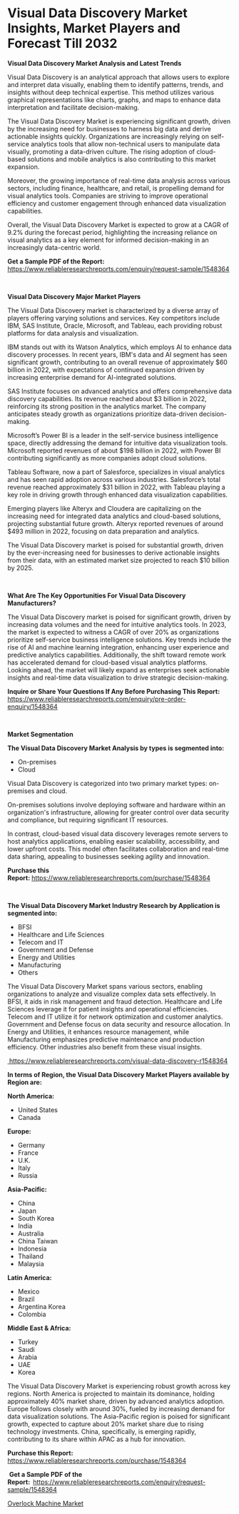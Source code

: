 <p><h1>Visual Data Discovery Market Insights, Market Players and Forecast Till 2032</h1></p><p><strong>Visual Data Discovery Market Analysis and Latest Trends</strong></p>
<p><p>Visual Data Discovery is an analytical approach that allows users to explore and interpret data visually, enabling them to identify patterns, trends, and insights without deep technical expertise. This method utilizes various graphical representations like charts, graphs, and maps to enhance data interpretation and facilitate decision-making.</p><p>The Visual Data Discovery Market is experiencing significant growth, driven by the increasing need for businesses to harness big data and derive actionable insights quickly. Organizations are increasingly relying on self-service analytics tools that allow non-technical users to manipulate data visually, promoting a data-driven culture. The rising adoption of cloud-based solutions and mobile analytics is also contributing to this market expansion.</p><p>Moreover, the growing importance of real-time data analysis across various sectors, including finance, healthcare, and retail, is propelling demand for visual analytics tools. Companies are striving to improve operational efficiency and customer engagement through enhanced data visualization capabilities.</p><p>Overall, the Visual Data Discovery Market is expected to grow at a CAGR of 9.2% during the forecast period, highlighting the increasing reliance on visual analytics as a key element for informed decision-making in an increasingly data-centric world.</p></p>
<p><strong>Get a Sample PDF of the Report:&nbsp;</strong> <a href="https://www.reliableresearchreports.com/enquiry/request-sample/1548364?utm_campaign=2307&utm_medium=2&utm_source=Github&utm_content=ia&utm_term=20022025&utm_id=visual-data-discovery">https://www.reliableresearchreports.com/enquiry/request-sample/1548364</a></p>
<p>&nbsp;</p>
<p><strong>Visual Data Discovery Major Market Players</strong></p>
<p><p>The Visual Data Discovery market is characterized by a diverse array of players offering varying solutions and services. Key competitors include IBM, SAS Institute, Oracle, Microsoft, and Tableau, each providing robust platforms for data analysis and visualization.</p><p>IBM stands out with its Watson Analytics, which employs AI to enhance data discovery processes. In recent years, IBM's data and AI segment has seen significant growth, contributing to an overall revenue of approximately $60 billion in 2022, with expectations of continued expansion driven by increasing enterprise demand for AI-integrated solutions.</p><p>SAS Institute focuses on advanced analytics and offers comprehensive data discovery capabilities. Its revenue reached about $3 billion in 2022, reinforcing its strong position in the analytics market. The company anticipates steady growth as organizations prioritize data-driven decision-making.</p><p>Microsoft’s Power BI is a leader in the self-service business intelligence space, directly addressing the demand for intuitive data visualization tools. Microsoft reported revenues of about $198 billion in 2022, with Power BI contributing significantly as more companies adopt cloud solutions.</p><p>Tableau Software, now a part of Salesforce, specializes in visual analytics and has seen rapid adoption across various industries. Salesforce’s total revenue reached approximately $31 billion in 2022, with Tableau playing a key role in driving growth through enhanced data visualization capabilities.</p><p>Emerging players like Alteryx and Cloudera are capitalizing on the increasing need for integrated data analytics and cloud-based solutions, projecting substantial future growth. Alteryx reported revenues of around $493 million in 2022, focusing on data preparation and analytics.</p><p>The Visual Data Discovery market is poised for substantial growth, driven by the ever-increasing need for businesses to derive actionable insights from their data, with an estimated market size projected to reach $10 billion by 2025.</p></p>
<p>&nbsp;</p>
<p><strong>What Are The Key Opportunities For Visual Data Discovery Manufacturers?</strong></p>
<p><p>The Visual Data Discovery market is poised for significant growth, driven by increasing data volumes and the need for intuitive analytics tools. In 2023, the market is expected to witness a CAGR of over 20% as organizations prioritize self-service business intelligence solutions. Key trends include the rise of AI and machine learning integration, enhancing user experience and predictive analytics capabilities. Additionally, the shift toward remote work has accelerated demand for cloud-based visual analytics platforms. Looking ahead, the market will likely expand as enterprises seek actionable insights and real-time data visualization to drive strategic decision-making.</p></p>
<p><strong>Inquire or Share Your Questions If Any Before Purchasing This Report:</strong> <a href="https://www.reliableresearchreports.com/enquiry/pre-order-enquiry/1548364?utm_campaign=2307&utm_medium=2&utm_source=Github&utm_content=ia&utm_term=20022025&utm_id=visual-data-discovery">https://www.reliableresearchreports.com/enquiry/pre-order-enquiry/1548364</a></p>
<p>&nbsp;</p>
<p><strong>Market Segmentation</strong></p>
<p><strong>The Visual Data Discovery Market Analysis by types is segmented into:</strong></p>
<p><ul><li>On-premises</li><li>Cloud</li></ul></p>
<p><p>Visual Data Discovery is categorized into two primary market types: on-premises and cloud. </p><p>On-premises solutions involve deploying software and hardware within an organization's infrastructure, allowing for greater control over data security and compliance, but requiring significant IT resources. </p><p>In contrast, cloud-based visual data discovery leverages remote servers to host analytics applications, enabling easier scalability, accessibility, and lower upfront costs. This model often facilitates collaboration and real-time data sharing, appealing to businesses seeking agility and innovation.</p></p>
<p><strong>Purchase this Report:&nbsp;</strong><a href="https://www.reliableresearchreports.com/purchase/1548364?utm_campaign=2307&utm_medium=2&utm_source=Github&utm_content=ia&utm_term=20022025&utm_id=visual-data-discovery">https://www.reliableresearchreports.com/purchase/1548364</a></p>
<p>&nbsp;</p>
<p><strong>The Visual Data Discovery Market Industry Research by Application is segmented into:</strong></p>
<p><ul><li>BFSI</li><li>Healthcare and Life Sciences</li><li>Telecom and IT</li><li>Government and Defense</li><li>Energy and Utilities</li><li>Manufacturing</li><li>Others</li></ul></p>
<p><p>The Visual Data Discovery Market spans various sectors, enabling organizations to analyze and visualize complex data sets effectively. In BFSI, it aids in risk management and fraud detection. Healthcare and Life Sciences leverage it for patient insights and operational efficiencies. Telecom and IT utilize it for network optimization and customer analytics. Government and Defense focus on data security and resource allocation. In Energy and Utilities, it enhances resource management, while Manufacturing emphasizes predictive maintenance and production efficiency. Other industries also benefit from these visual insights.</p></p>
<p><a href="https://www.reliableresearchreports.com/visual-data-discovery-r1548364?utm_campaign=2307&utm_medium=2&utm_source=Github&utm_content=ia&utm_term=20022025&utm_id=visual-data-discovery">&nbsp;https://www.reliableresearchreports.com/visual-data-discovery-r1548364</a></p>
<p><strong>In terms of Region, the Visual Data Discovery Market Players available by Region are:</strong></p>
<p>
    <p> <strong> North America: </strong>
        <ul>
            <li>United States</li>
            <li>Canada</li>
        </ul>
        </p> 
    <p> <strong> Europe: </strong>
        <ul>
            <li>Germany</li>
            <li>France</li>
            <li>U.K.</li>
            <li>Italy</li>
            <li>Russia</li>
        </ul>
        </p> 
    <p> <strong> Asia-Pacific: </strong>
        <ul>
            <li>China</li>
            <li>Japan</li>
            <li>South Korea</li>
            <li>India</li>
            <li>Australia</li>
            <li>China Taiwan</li>
            <li>Indonesia</li>
            <li>Thailand</li>
            <li>Malaysia</li>
        </ul>
        </p> 
    <p> <strong> Latin America: </strong>
        <ul>
            <li>Mexico</li>
            <li>Brazil</li>
            <li>Argentina Korea</li>
            <li>Colombia</li>
        </ul>
        </p> 
    <p> <strong> Middle East & Africa: </strong>
        <ul>
            <li>Turkey</li>
            <li>Saudi</li>
            <li>Arabia</li>
            <li>UAE</li>
            <li>Korea</li>
        </ul>
    </p>
    </p>
<p><p>The Visual Data Discovery Market is experiencing robust growth across key regions. North America is projected to maintain its dominance, holding approximately 40% market share, driven by advanced analytics adoption. Europe follows closely with around 30%, fueled by increasing demand for data visualization solutions. The Asia-Pacific region is poised for significant growth, expected to capture about 20% market share due to rising technology investments. China, specifically, is emerging rapidly, contributing to its share within APAC as a hub for innovation.</p></p>
<p><strong>Purchase this Report: </strong><a href="https://www.reliableresearchreports.com/purchase/1548364?utm_campaign=2307&utm_medium=2&utm_source=Github&utm_content=ia&utm_term=20022025&utm_id=visual-data-discovery">https://www.reliableresearchreports.com/purchase/1548364</a></p>
<p>&nbsp;<strong>Get a Sample PDF of the Report:&nbsp;&nbsp;</strong><a href="https://www.reliableresearchreports.com/enquiry/request-sample/1548364?utm_campaign=2307&utm_medium=2&utm_source=Github&utm_content=ia&utm_term=20022025&utm_id=visual-data-discovery">https://www.reliableresearchreports.com/enquiry/request-sample/1548364</a></p>
<p><strong></strong></p>
<p><p><a href="https://github.com/ulyssacrayne00231/Market-Research-Report-List-1/blob/main/overlock-machine-market.md?utm_campaign=2307&utm_medium=2&utm_source=Github&utm_content=ia&utm_term=20022025&utm_id=visual-data-discovery">Overlock Machine Market</a></p></p>